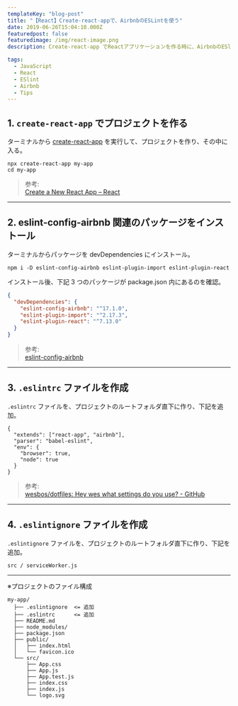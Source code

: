 ```yaml
---
templateKey: "blog-post"
title: "【React】Create-react-appで、AirbnbのESLintを使う"
date: 2019-06-26T15:04:10.000Z
featuredpost: false
featuredimage: /img/react-image.png
description: Create-react-app でReactアプリケーションを作る時に、AirbnbのESlintも入れたい時のメモ。

tags:
  - JavaScript
  - React
  - ESlint
  - Airbnb
  - Tips
---
```


<!-- ![react-image](/img/react-image.png) -->

## 1. `create-react-app` でプロジェクトを作る

ターミナルから [create-react-app](https://reactjs.org/docs/create-a-new-react-app.html) を実行して、プロジェクトを作り、その中に入る。

```text:title=Terminal
npx create-react-app my-app
cd my-app
```

> 参考:  
> [Create a New React App – React](https://reactjs.org/docs/create-a-new-react-app.html)

---

## 2. eslint-config-airbnb 関連のパッケージをインストール

ターミナルからパッケージを devDependencies にインストール。

```text:title=Terminal
npm i -D eslint-config-airbnb eslint-plugin-import eslint-plugin-react
```

インストール後、下記 3 つのパッケージが package.json 内にあるのを確認。

```json:title=package.json
{
  "devDependencies": {
    "eslint-config-airbnb": "^17.1.0",
    "eslint-plugin-import": "^2.17.3",
    "eslint-plugin-react": "^7.13.0"
  }
}
```

> 参考:  
> [eslint-config-airbnb](https://github.com/airbnb/javascript/tree/master/packages/eslint-config-airbnb)

---

## 3. `.eslintrc` ファイルを作成

`.eslintrc` ファイルを、プロジェクトのルートフォルダ直下に作り、下記を追加。

```json:title=.eslintrc
{
  "extends": ["react-app", "airbnb"],
  "parser": "babel-eslint",
  "env": {
    "browser": true,
    "node": true
  }
}
```

> 参考:  
> [wesbos/dotfiles: Hey wes what settings do you use? - GitHub](https://github.com/wesbos/dotfiles/blob/master/.eslintrc)

---

## 4. `.eslintignore` ファイルを作成

`.eslintignore` ファイルを、プロジェクトのルートフォルダ直下に作り、下記を追加。

```json:title=.eslintignore
src / serviceWorker.js
```

---

※プロジェクトのファイル構成

```json{2-3}
my-app/
  ├── .eslintignore  <= 追加
  ├── .eslintrc      <= 追加
  ├── README.md
  ├── node_modules/
  ├── package.json
  ├── public/
  │   ├── index.html
  │   └── favicon.ico
  └── src/
      ├── App.css
      ├── App.js
      ├── App.test.js
      ├── index.css
      ├── index.js
      └── logo.svg
```
